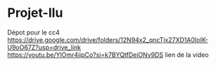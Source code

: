 # Projet-Ilu 
Dépot pour le cc4 
https://drive.google.com/drive/folders/12N94x2_qncTjx27XD1A0IoIK-U9oO67Z?usp=drive_link  
https://youtu.be/YlOmr4iipCo?si=k7BYQtfDeiONv9DS
lien de la video
